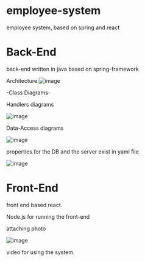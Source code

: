 # employee-system
employee system, based on spring and react


# Back-End

back-end written in java based on spring-framework

Architecture
![image](https://user-images.githubusercontent.com/59146036/216478417-b1884ad0-d6e4-4bd9-9dc4-7eb2c7859bcb.png)


-Class Diagrams-


Handlers diagrams

![image](https://user-images.githubusercontent.com/59146036/216476386-ae87a0c9-3cbc-4d54-a0f4-020d2a8b6c31.png)



Data-Access diagrams

![image](https://user-images.githubusercontent.com/59146036/216478727-f844b1a4-6120-415b-bce3-984f472c61e7.png)

properties for the DB and the server exist in yaml file


![image](https://user-images.githubusercontent.com/59146036/216476639-09c51290-fe55-4e39-9c1c-e1073ea7a11e.png)



# Front-End

front end based react.

Node.js for running the front-end



attaching photo

![image](https://user-images.githubusercontent.com/59146036/216477717-b9c1f706-55bd-4b1d-a508-89b681590c50.png)


video for using the system.


